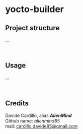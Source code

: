 # yocto-builder


## Project structure

...

<br>

## Usage

...

<br>

## Credits

Davide Cardillo, alias ***AlienMind*** <br>
Github name: *alienmind85* <br>
mail: <cardillo.davide85@gmail.com>
